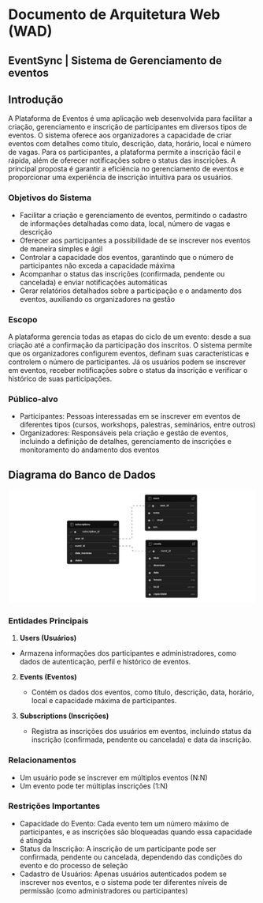 # Documento de Arquitetura Web (WAD)

## EventSync | Sistema de Gerenciamento de eventos

## Introdução

A Plataforma de Eventos é uma aplicação web desenvolvida para facilitar a criação, gerenciamento e inscrição de participantes em diversos tipos de eventos. O sistema oferece aos organizadores a capacidade de criar eventos com detalhes como título, descrição, data, horário, local e número de vagas. Para os participantes, a plataforma permite a inscrição fácil e rápida, além de oferecer notificações sobre o status das inscrições. A principal proposta é garantir a eficiência no gerenciamento de eventos e proporcionar uma experiência de inscrição intuitiva para os usuários.

### Objetivos do Sistema

- Facilitar a criação e gerenciamento de eventos, permitindo o cadastro de informações detalhadas como data, local, número de vagas e descrição
- Oferecer aos participantes a possibilidade de se inscrever nos eventos de maneira simples e ágil
- Controlar a capacidade dos eventos, garantindo que o número de participantes não exceda a capacidade máxima
- Acompanhar o status das inscrições (confirmada, pendente ou cancelada) e enviar notificações automáticas
- Gerar relatórios detalhados sobre a participação e o andamento dos eventos, auxiliando os organizadores na gestão

### Escopo

A plataforma gerencia todas as etapas do ciclo de um evento: desde a sua criação até a confirmação da participação dos inscritos. O sistema permite que os organizadores configurem eventos, definam suas características e controlem o número de participantes. Já os usuários podem se inscrever em eventos, receber notificações sobre o status da inscrição e verificar o histórico de suas participações.

### Público-alvo

- Participantes: Pessoas interessadas em se inscrever em eventos de diferentes tipos (cursos, workshops, palestras, seminários, entre outros)
- Organizadores: Responsáveis pela criação e gestão de eventos, incluindo a definição de detalhes, gerenciamento de inscrições e monitoramento do andamento dos eventos

## Diagrama do Banco de Dados

![Diagrama do Banco de Dados](../assets/modelo_relacional.png)

### Entidades Principais

1. **Users (Usuários)**

 - Armazena informações dos participantes e administradores, como dados de autenticação, perfil e histórico de eventos.

2. **Events (Eventos)**

   - Contém os dados dos eventos, como título, descrição, data, horário, local e capacidade máxima de participantes.

3. **Subscriptions  (Inscrições)**

   - Registra as inscrições dos usuários em eventos, incluindo status da inscrição (confirmada, pendente ou cancelada) e data da inscrição.

### Relacionamentos

- Um usuário pode se inscrever em múltiplos eventos (N:N)
- Um evento pode ter múltiplas inscrições (1:N)

### Restrições Importantes

- Capacidade do Evento: Cada evento tem um número máximo de participantes, e as inscrições são bloqueadas quando essa capacidade é atingida
- Status da Inscrição: A inscrição de um participante pode ser confirmada, pendente ou cancelada, dependendo das condições do evento e do processo de seleção
- Cadastro de Usuários: Apenas usuários autenticados podem se inscrever nos eventos, e o sistema pode ter diferentes níveis de permissão (como administradores ou participantes)
